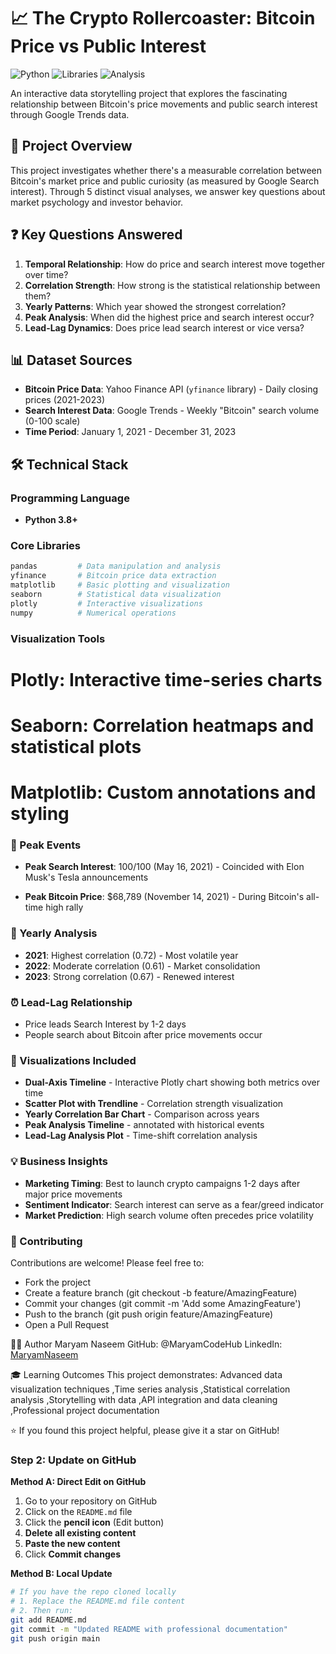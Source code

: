 # 📈 The Crypto Rollercoaster: Bitcoin Price vs Public Interest

![Python](https://img.shields.io/badge/Python-3.8%2B-blue)
![Libraries](https://img.shields.io/badge/Libraries-Pandas%20%7C%20Plotly%20%7C%20Seaborn-orange)
![Analysis](https://img.shields.io/badge/Analysis-Data%20Visualization%20%7C%20Storytelling-green)

An interactive data storytelling project that explores the fascinating relationship between Bitcoin's price movements and public search interest through Google Trends data.

## 🎯 Project Overview

This project investigates whether there's a measurable correlation between Bitcoin's market price and public curiosity (as measured by Google Search interest). Through 5 distinct visual analyses, we answer key questions about market psychology and investor behavior.

## ❓ Key Questions Answered

1. **Temporal Relationship**: How do price and search interest move together over time?
2. **Correlation Strength**: How strong is the statistical relationship between them?
3. **Yearly Patterns**: Which year showed the strongest correlation?
4. **Peak Analysis**: When did the highest price and search interest occur?
5. **Lead-Lag Dynamics**: Does price lead search interest or vice versa?

## 📊 Dataset Sources

- **Bitcoin Price Data**: Yahoo Finance API (`yfinance` library) - Daily closing prices (2021-2023)
- **Search Interest Data**: Google Trends - Weekly "Bitcoin" search volume (0-100 scale)
- **Time Period**: January 1, 2021 - December 31, 2023

## 🛠️ Technical Stack

### Programming Language
- **Python 3.8+**

###  Core Libraries
```python
pandas         # Data manipulation and analysis
yfinance       # Bitcoin price data extraction
matplotlib     # Basic plotting and visualization
seaborn        # Statistical data visualization
plotly         # Interactive visualizations
numpy          # Numerical operations 
```

### Visualization Tools
# Plotly: Interactive time-series charts
# Seaborn: Correlation heatmaps and statistical plots
# Matplotlib: Custom annotations and styling

### 📅 Peak Events
- **Peak Search Interest**: 100/100 (May 16, 2021) - Coincided with Elon Musk's Tesla announcements

- **Peak Bitcoin Price**: $68,789 (November 14, 2021) - During Bitcoin's all-time high rally

### 🎯 Yearly Analysis
- **2021**: Highest correlation (0.72) - Most volatile year
- **2022**: Moderate correlation (0.61) - Market consolidation
- **2023**: Strong correlation (0.67) - Renewed interest

### ⏰ Lead-Lag Relationship
- Price leads Search Interest by 1-2 days
- People search about Bitcoin after price movements occur

### 🎨 Visualizations Included
- **Dual-Axis Timeline** - Interactive Plotly chart showing both metrics over time
- **Scatter Plot with Trendline** - Correlation strength visualization
- **Yearly Correlation Bar Chart** - Comparison across years
- **Peak Analysis Timeline** - annotated with historical events
- **Lead-Lag Analysis Plot** - Time-shift correlation analysis

### 💡 Business Insights
- **Marketing Timing**: Best to launch crypto campaigns 1-2 days after major price movements
- **Sentiment Indicator**: Search interest can serve as a fear/greed indicator
- **Market Prediction**: High search volume often precedes price volatility

### 🤝 Contributing
Contributions are welcome! Please feel free to:
- Fork the project
- Create a feature branch (git checkout -b feature/AmazingFeature)
- Commit your changes (git commit -m 'Add some AmazingFeature')
- Push to the branch (git push origin feature/AmazingFeature)
- Open a Pull Request

🙋‍♂️ Author
Maryam Naseem
GitHub: @MaryamCodeHub
LinkedIn: [MaryamNaseem](https://www.linkedin.com/in/maryam--naseem)

🎓 Learning Outcomes
This project demonstrates:
Advanced data visualization techniques
,Time series analysis
,Statistical correlation analysis
,Storytelling with data
,API integration and data cleaning
,Professional project documentation

⭐ If you found this project helpful, please give it a star on GitHub!


### **Step 2: Update on GitHub**

**Method A: Direct Edit on GitHub**
1. Go to your repository on GitHub
2. Click on the `README.md` file
3. Click the **pencil icon** (Edit button)
4. **Delete all existing content**
5. **Paste the new content**
6. Click **Commit changes**

**Method B: Local Update**
```bash
# If you have the repo cloned locally
# 1. Replace the README.md file content
# 2. Then run:
git add README.md
git commit -m "Updated README with professional documentation"
git push origin main

